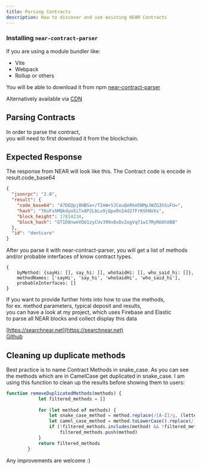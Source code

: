 ```yaml
---
title: Parsing Contracts
description: How to discover and use existing NEAR Contracts
---
```


### Installing `near-contract-parser`

 
If you are using a module bundler like:
- Vite
- Webpack
- Rollup or others

You will be able to download it from npm 
[near-contract-parser](https://github.com/encody/near-contract-parser)  

Alternatively available via [CDN](https://www.jsdelivr.com/package/npm/near-contract-parser)  


<tabbed-code>
<template v-slot:js>

```bash
yarn add near-contract-parser
```

---

```js
import {parseContract} from 'near-contract-parser'
```
</template>
<template v-slot:CDN>

```html
<script src="https://cdn.jsdelivr.net/npm/near-contract-parser@0.1.4/lib/index.min.js"></script>
```
</template>
</tabbed-code>


## Parsing Contracts

In order to parse the contract,  
you will need to first download it from the blockchain.


<tabbed-code>
<template v-slot:js>

```js
let near = await nearAPI.connect(options)

const { code_base64 } = await near.connection.provider.query({
	account_id: near_account,
	finality: 'final',
	request_type: 'view_code',
});

parsed_contract = await parseContract(code_base64)

console.log('Contract Methods: ', parsed_contract.byMethod)
```
</template>
<template v-slot:CDN>

```js
const {code_base64} = await fetch('https://rpc.testnet.near.org', {
	method: 'POST',
	headers: {
		'Content-Type': 'application/json'
	},
	body: JSON.stringify({
		"jsonrpc": "2.0",
		"id": "dontcare",
		"method": "block",
		"params": {
			"account_id": "devtest.testnet",
			"request_type": "view_code",
			"finality": "final"
		}
	})
})
console.log('response: ', response)
let code_base64 = response.code_base64
let parsed_contract = await parseContract(code_base64)

console.log('Contract Methods: ', parsed_contract.byMethod)
```
</template>
</tabbed-code>


## Expected Response

The response from NEAR will look like this.
The Contract code is encode in result.code_base64

```json
{
  "jsonrpc": "2.0",
  "result": {
    "code_base64": "47DEQpj8HBSa+/TImW+5JCeuQeRkm5NMpJWZG3hSuFU=",
    "hash": "7KoFshMQkdyo5iTx8P2LbLu9jQpxRn24d27FrKShNVXs",
    "block_height": 17814234,
    "block_hash": "GT1D8nweVQU1zyCUv399x8vDv2ogVq71w17MyR66hXBB"
  },
  "id": "dontcare"
}
```

After you parse it with near-contract-parser,
you will get a list of methods and/or probable interfaces of know contract types.

```json5
{
	byMethod: {sayHi: [], say_hi: [], whoSaidHi: [], who_said_hi: []},
	methodNames: ['sayHi', 'say_hi', 'whoSaidHi', 'who_said_hi'],
    probableInterfaces: []
}
```

If you want to provide further hints into how to use the methods,  
for ex. method parameters, typical deposit and results,  
you can have a look at my project, which uses Firebase and Elastic   
to parse all NEAR blocks and collect display this data

[https://searchnear.net](https://searchnear.net)  
[Github](https://github.com/Danail-Irinkov/near-search.git)


## Cleaning up duplicate methods

Best practice is to name Contract Methods in snake_case.
As you can see the methods which are in CamelCase get duplicated in snake_case.
I am using this function to clean up the results before showing them to users:

```js
function removeDuplicatedMethods(methods) { 
			let filtered_methods = []
			
			for (let method of methods) {
				let snake_case_method = method.replace(/[A-Z]/g, (letter, index) => { return index === 0 ? letter.toLowerCase() : '_'+ letter.toLowerCase();});
				let camel_case_method = method.toLowerCase().replace(/[-_][a-z]/g, (group) => group.slice(-1).toUpperCase());
				if (!filtered_methods.includes(method) && !filtered_methods.includes(snake_case_method) && !filtered_methods.includes(camel_case_method))
					filtered_methods.push(method)
			}
			return filtered_methods
		}
```

Any improvements are welcome :)
